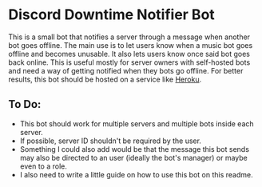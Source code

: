 # Discord Downtime Notifier Bot
This is a small bot that notifies a server through a message when another bot goes offline. The main use is to let users know when a music bot goes offline and becomes unusable. It also lets users know once said bot goes back online. This is useful mostly for server owners with self-hosted bots and need a way of getting notified when they bots go offline. For better results, this bot should be hosted on a service like [Heroku](https://www.heroku.com/).

## To Do:
* This bot should work for multiple servers and multiple bots inside each server.
* If possible, server ID shouldn't be required by the user.
* Something I could also add would be that the message this bot sends may also be directed to an user (ideally the bot's manager) or maybe even to a role.
* I also need to write a little guide on how to use this bot on this readme.
